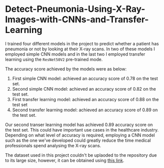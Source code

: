 # Detect-Pneumonia-Using-X-Ray-Images-with-CNNs-and-Transfer-Learning
I trained four different models in the project to predict whether a patient has pneumonia or not by looking at their X-ray scans. In two of these models I employed simple CNN models and in the last two I employed transfer learning using the `ResNet50V2` pre-trained mode.

The accuracy score achieved by the models were as below:
1. First simple CNN model: achieved an accuracy score of 0.78 on the test set.
2. Second simple CNN model: achieved an accuracy score of 0.82 on the test set.
3. First transfer learning model: achieved an accuracy score of 0.88 on the test set 
4. Second transfer learning model: achieved an accuracy score of 0.89 on the test set.

Our second transer learning model has achieved 0.89 accuracy score on the test set. This could have important use cases in the healthcare industry. Depending on what level of accuracy is required, employing a CNN model such as the one we've developed could greatly reduce the time medical professionals spend analysing the X-ray scans.

The dataset used in this project couldn't be uplaoded to the repository due to its large size, however, it can be obtained using [this link](https://data.mendeley.com/datasets/rscbjbr9sj/2).
